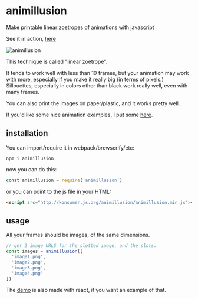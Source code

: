 # animillusion

Make printable linear zoetropes of animations with javascript

See it in action, [here](http://konsumer.github.io/animillusion/)

![animillusion](demo.gif)

This technique is called "linear zoetrope".

It tends to work well with less than 10 frames, but your animation may work with more, especially if you make it really big (in terms of pixels.) Sillouettes, especially in colors other than black work really well, even with many frames.

You can also print the images on paper/plastic, and it works pretty well.

If you'd like some nice animation examples, I put some [here](https://github.com/konsumer/animillusion/tree/master/demo/src/examples).

## installation

You can import/require it in webpack/browserify/etc:

```
npm i animillusion
```

now you can do this:
```js
const animillusion = require('animillusion')
```

or you can point to the js file in your HTML:

```html
<script src="http://konsumer.js.org/animillusion/animillusion.min.js"></script>
```

## usage

All your frames should be images, of the same dimensions.

```js
// get 2 image URLS for the slotted image, and the slots:
const images = animillusion([
  'image1.png',
  'image2.png',
  'image3.png',
  'image4.png'
])
```

The [demo](demo/) is also made with react, if you want an example of that.